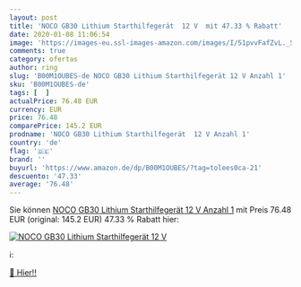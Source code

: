 ```yaml
---
layout: post
title: 'NOCO GB30 Lithium Starthilfegerät  12 V  mit 47.33 % Rabatt'
date: 2020-01-08 11:06:54
image: 'https://images-eu.ssl-images-amazon.com/images/I/51pvvFafZvL._SL200_.jpg'
comments: true
category: ofertas
author: ring
slug: 'B00M1OUBES-de NOCO GB30 Lithium Starthilfegerät 12 V Anzahl 1'
sku: 'B00M1OUBES-de'
tags: [  ]
actualPrice: 76.48 EUR
currency: EUR
price: 76.48
comparePrice: 145.2 EUR
prodname: 'NOCO GB30 Lithium Starthilfegerät  12 V Anzahl 1'
country: 'de'
flag: '🇩🇪'
brand: ''
buyurl: 'https://www.amazon.de/dp/B00M1OUBES/?tag=tolees0ca-21'
descuento: '47.33'
average: '76.48'
---
```


Sie können [NOCO GB30 Lithium Starthilfegerät  12 V Anzahl 1](https://www.amazon.de/dp/B00M1OUBES/?tag=tolees0ca-21) mit Preis 76.48 EUR (original: 145.2 EUR) 47.33 % Rabatt hier:

[![NOCO GB30 Lithium Starthilfegerät  12 V ](https://images-eu.ssl-images-amazon.com/images/I/51pvvFafZvL._SL200_.jpg)](https://www.amazon.de/dp/B00M1OUBES/?tag=tolees0ca-21)

ℹ️:


[🛒 Hier!!](https://www.amazon.de/dp/B00M1OUBES/?tag=tolees0ca-21)
